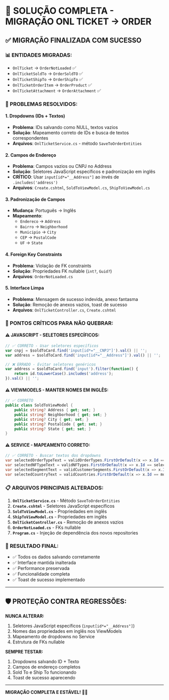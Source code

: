# 🎯 SOLUÇÃO COMPLETA - MIGRAÇÃO ONL TICKET → ORDER

## ✅ MIGRAÇÃO FINALIZADA COM SUCESSO

### 📊 ENTIDADES MIGRADAS:
- `OnlTicket` → `OrderNotLoaded` ✅
- `OnlTicketSoldTo` → `OrderSoldTO` ✅
- `OnlTicketShipTo` → `OrderShipTo` ✅
- `OnlTicketOrderItem` → `OrderProduct` ✅
- `OnlTicketAttachment` → `OrderAttachment` ✅

### 🔧 PROBLEMAS RESOLVIDOS:

#### 1. **Dropdowns (IDs + Textos)**
- **Problema**: IDs salvando como NULL, textos vazios
- **Solução**: Mapeamento correto de IDs e busca de textos correspondentes
- **Arquivos**: `OnlTicketService.cs` - método `SaveToOrderEntities`

#### 2. **Campos de Endereço**
- **Problema**: Campos vazios ou CNPJ no Address
- **Solução**: Seletores JavaScript específicos e padronização em inglês
- **CRÍTICO**: Usar `input[id*="__Address"]` ao invés de `.includes('address')`
- **Arquivos**: `Create.cshtml`, `SoldToViewModel.cs`, `ShipToViewModel.cs`

#### 3. **Padronização de Campos**
- **Mudança**: Português → Inglês
- **Mapeamento**:
  - `Endereco` → `Address`
  - `Bairro` → `Neighborhood`
  - `Municipio` → `City`
  - `CEP` → `PostalCode`
  - `UF` → `State`

#### 4. **Foreign Key Constraints**
- **Problema**: Violação de FK constraints
- **Solução**: Propriedades FK nullable (`int?`, `Guid?`)
- **Arquivos**: `OrderNotLoaded.cs`

#### 5. **Interface Limpa**
- **Problema**: Mensagem de sucesso indevida, anexo fantasma
- **Solução**: Remoção de anexos vazios, toast de sucesso
- **Arquivos**: `OnlTicketController.cs`, `Create.cshtml`

### 🎯 PONTOS CRÍTICOS PARA NÃO QUEBRAR:

#### ⚠️ JAVASCRIPT - SELETORES ESPECÍFICOS:
```javascript
// ✅ CORRETO - Usar seletores específicos
var cnpj = $soldToCard.find('input[id*="__CNPJ"]').val() || '';
var address = $soldToCard.find('input[id*="__Address"]').val() || '';

// ❌ ERRADO - Evitar seletores genéricos
var address = $soldToCard.find('input').filter(function() {
    return id.toLowerCase().includes('address');
}).val() || '';
```

#### ⚠️ VIEWMODELS - MANTER NOMES EM INGLÊS:
```csharp
// ✅ CORRETO
public class SoldToViewModel {
    public string? Address { get; set; }
    public string? Neighborhood { get; set; }
    public string? City { get; set; }
    public string? PostalCode { get; set; }
    public string? State { get; set; }
}
```

#### ⚠️ SERVICE - MAPEAMENTO CORRETO:
```csharp
// ✅ CORRETO - Buscar textos dos dropdowns
var selectedOrderTypeText = validOrderTypes.FirstOrDefault(x => x.Id == selectedOrderTypeId)?.Name ?? "";
var selectedNFTypeText = validNFTypes.FirstOrDefault(x => x.Id == selectedNFTypeId)?.Name ?? "";
var selectedSegmentText = validCustomerSegments.FirstOrDefault(x => x.Id == selectedSegmentId)?.Name ?? "";
var selectedCountryText = validCountries.FirstOrDefault(x => x.Id == model.CountryId)?.Name ?? "";
```

### 📋 ARQUIVOS PRINCIPAIS ALTERADOS:
1. **`OnlTicketService.cs`** - Método `SaveToOrderEntities`
2. **`Create.cshtml`** - Seletores JavaScript específicos
3. **`SoldToViewModel.cs`** - Propriedades em inglês
4. **`ShipToViewModel.cs`** - Propriedades em inglês
5. **`OnlTicketController.cs`** - Remoção de anexos vazios
6. **`OrderNotLoaded.cs`** - FKs nullable
7. **`Program.cs`** - Injeção de dependência dos novos repositories

### 🚀 RESULTADO FINAL:
- ✅ Todos os dados salvando corretamente
- ✅ Interface mantida inalterada
- ✅ Performance preservada
- ✅ Funcionalidade completa
- ✅ Toast de sucesso implementado

---

## 🛡️ PROTEÇÃO CONTRA REGRESSÕES:

**NUNCA ALTERAR:**
1. Seletores JavaScript específicos (`input[id*="__Address"]`)
2. Nomes das propriedades em inglês nos ViewModels
3. Mapeamento de dropdowns no Service
4. Estrutura de FKs nullable

**SEMPRE TESTAR:**
1. Dropdowns salvando ID + Texto
2. Campos de endereço completos
3. Sold To e Ship To funcionando
4. Toast de sucesso aparecendo

---

**MIGRAÇÃO COMPLETA E ESTÁVEL! 🎯✨**
